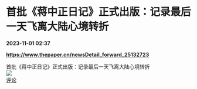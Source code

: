# 首批《蒋中正日记》正式出版：记录最后一天飞离大陆心境转折

**2023-11-01 02:37**

**https://www.thepaper.cn/newsDetail_forward_25132723**

首批《蒋中正日记》正式出版：记录最后一天飞离大陆心境转折  
![](https://img3.chouti.com/CHOUTI_20231101/39E93F5BDBB043DCB8998502787FD1F5_W788H788.jpeg)  
[评论](https://m.chouti.com/link/40467836)